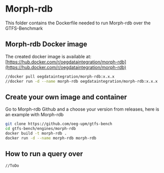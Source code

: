 # Morph-rdb
This folder contains the Dockerfile needed to run Morph-rdb over the GTFS-Benchmark

## Morph-rdb Docker image
The created docker image is available at: [https://hub.docker.com/r/oegdataintegration/morph-rdb](https://hub.docker.com/r/oegdataintegration/morph-rdb)
```bash
//docker pull oegdataintegration/morph-rdb:x.x.x
//docker run -d --name morph-rdb oegdataintegration/morph-rdb:x.x.x
```

## Create your own image and container
Go to Morph-rdb Github and a choose your version from releases, here is an example with Morph-rdb
```bash
git clone https://github.com/oeg-upm/gtfs-bench
cd gtfs-bench/engines/morph-rdb
docker build -t morph-rdb .
docker run -d --name morph-rdb morph-rdb
```

## How to run a query over
```bash
//ToDo
```
